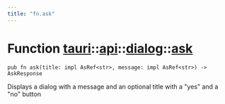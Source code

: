 ```yaml
---
title: "fn.ask"
---
```


# Function [tauri](/docs/api/rust/tauri/../../index.html)::​[api](/docs/api/rust/tauri/../index.html)::​[dialog](/docs/api/rust/tauri/index.html)::​[ask](/docs/api/rust/tauri/)

```
pub fn ask(title: impl AsRef<str>, message: impl AsRef<str>) -> AskResponse
```

Displays a dialog with a message and an optional title with a "yes" and a "no" button
